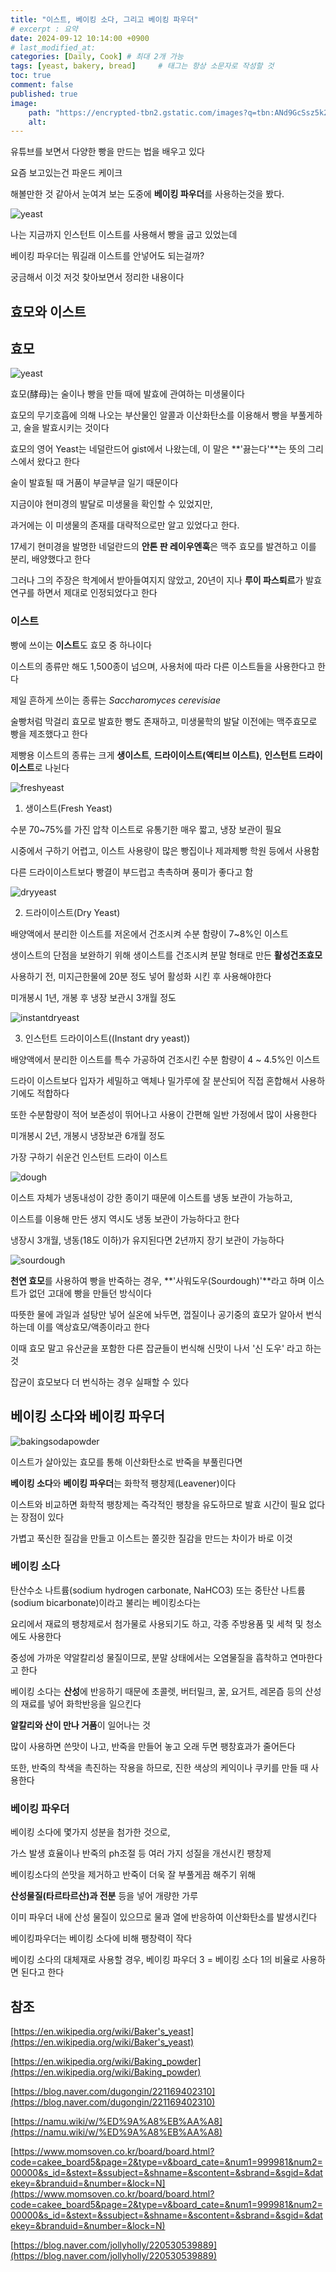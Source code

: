 ```yaml
---
title: "이스트, 베이킹 소다, 그리고 베이킹 파우더"
# excerpt : 요약
date: 2024-09-12 10:14:00 +0900
# last_modified_at: 
categories: [Daily, Cook] # 최대 2개 가능
tags: [yeast, bakery, bread]     # 태그는 항상 소문자로 작성할 것
toc: true
comment: false
published: true
image:
    path: "https://encrypted-tbn2.gstatic.com/images?q=tbn:ANd9GcSsz5k2QPpcmYAVve7-zyChKUidV1YYHq4eILlFtpsnlsuq7Iem"
    alt: 
---
```


유튜브를 보면서 다양한 빵을 만드는 법을 배우고 있다

요즘 보고있는건 파운드 케이크

해볼만한 것 같아서 눈여겨 보는 도중에 **베이킹 파우더**를 사용하는것을 봤다.

![yeast](https://sitem.ssgcdn.com/61/97/61/item/1000044619761_i1_750.jpg)

나는 지금까지 인스턴트 이스트를 사용해서 빵을 굽고 있었는데

베이킹 파우더는 뭐길래 이스트를 안넣어도 되는걸까?

궁금해서 이것 저것 찾아보면서 정리한 내용이다

## 효모와 이스트

## 효모

![yeast](https://upload.wikimedia.org/wikipedia/commons/thumb/d/d9/S_cerevisiae_under_DIC_microscopy.jpg/300px-S_cerevisiae_under_DIC_microscopy.jpg)

효모(酵母)는 술이나 빵을 만들 때에 발효에 관여하는 미생물이다

효모의 무기호흡에 의해 나오는 부산물인 알콜과 이산화탄소를 이용해서 빵을 부풀게하고, 술을 발효시키는 것이다

효모의 영어 Yeast는 네덜란드어 gist에서 나왔는데, 이 말은 **'끓는다'**는 뜻의 그리스에서 왔다고 한다

술이 발효될 때 거품이 부글부글 일기 때문이다

지금이야 현미경의 발달로 미생물을 확인할 수 있었지만, 

과거에는 이 미생물의 존재를 대략적으로만 알고 있었다고 한다.

17세기 현미경을 발명한 네덜란드의 **안톤 판 레이우엔훅**은 맥주 효모를 발견하고 이를 분리, 배양했다고 한다

그러나 그의 주장은 학계에서 받아들여지지 않았고, 20년이 지나 **루이 파스퇴르**가 발효 연구를 하면서 제대로 인정되었다고 한다

### 이스트 

빵에 쓰이는 **이스트**도 효모 중 하나이다

이스트의 종류만 해도 1,500종이 넘으며, 사용처에 따라 다른 이스트들을 사용한다고 한다

제일 흔하게 쓰이는 종류는 _Saccharomyces cerevisiae_

술빵처럼 막걸리 효모로 발효한 빵도 존재하고, 미생물학의 발달 이전에는 맥주효모로 빵을 제조했다고 한다

제빵용 이스트의 종류는 크게 **생이스트**, **드라이이스트(액티브 이스트)**, **인스턴트 드라이 이스트**로 나뉜다

![freshyeast](https://www.kingarthurbaking.com/sites/default/files/styles/scaled_large/public/2023-04/fresh-yeast-blog_1.jpg?itok=ZvAGh1-h)

1. 생이스트(Fresh Yeast)

수분 70~75%를 가진 압착 이스트로 유통기한 매우 짧고, 냉장 보관이 필요

시중에서 구하기 어렵고, 이스트 사용량이 많은 빵집이나 제과제빵 학원 등에서 사용함

다른 드라이이스트보다 빵결이 부드럽고 촉촉하며 풍미가 좋다고 함

![dryyeast](https://cdn.apartmenttherapy.info/image/upload/v1559179181/k/archive/4488187812f58c8ab4a509e977e50c4bdeb3d15b.jpg)

2. 드라이이스트(Dry Yeast)

배양액에서 분리한 이스트를 저온에서 건조시켜 수분 함량이 7~8%인 이스트

생이스트의 단점을 보완하기 위해 생이스트를 건조시켜 분말 형태로 만든 **활성건조효모**

사용하기 전, 미지근한물에 20분 정도 넣어 활성화 시킨 후 사용해야한다

미개봉시 1년, 개봉 후 냉장 보관시 3개월 정도

![instantdryeast](https://hips.hearstapps.com/hmg-prod/images/yeast-and-flour-royalty-free-image-1697226905.jpg?resize=980:*)

3. 인스턴트 드라이이스트((Instant dry yeast))

배양액에서 분리한 이스트를 특수 가공하여 건조시킨 수분 함량이 4 ~ 4.5%인 이스트

드라이 이스트보다 입자가 세밀하고 액체나 밀가루에 잘 분산되어 직접 혼합해서 사용하기에도 적합하다

또한 수분함량이 적어 보존성이 뛰어나고 사용이 간편해 일반 가정에서 많이 사용한다

미개봉시 2년, 개봉시 냉장보관 6개월 정도

가장 구하기 쉬운건 인스턴트 드라이 이스트

![dough](https://upload.wikimedia.org/wikipedia/commons/3/30/Kneading_%2818-366%29_%2824399440891%29.jpg)

이스트 자체가 냉동내성이 강한 종이기 때문에 이스트를 냉동 보관이 가능하고,

이스트를 이용해 만든 생지 역시도 냉동 보관이 가능하다고 한다

냉장시 3개월, 냉동(18도 이하)가 유지된다면 2년까지 장기 보관이 가능하다

![sourdough](https://static.wixstatic.com/media/2bc3c4_07280a7655e44f9f9be55478fb9f200a~mv2.jpg/v1/fill/w_774,h_516,al_c,lg_1,q_85,enc_auto/2bc3c4_07280a7655e44f9f9be55478fb9f200a~mv2.jpg)

**천연 효모**를 사용하여 빵을 반죽하는 경우, **'사워도우(Sourdough)'**라고 하며 이스트가 없던 고대에 빵을 만들던 방식이다

따뜻한 물에 과일과 설탕만 넣어 실온에 놔두면, 껍질이나 공기중의 효모가 알아서 번식하는데 이를 액상효모/액종이라고 한다

이때 효모 말고 유산균을 포함한 다른 잡균들이 번식해 신맛이 나서 '신 도우' 라고 하는 것

잡균이 효모보다 더 번식하는 경우 실패할 수 있다


## 베이킹 소다와 베이킹 파우더

![bakingsodapowder](https://alwayseatdessert.com/wp-content/uploads/2022/09/Baking-Soda-Baking-Powder-4.jpg)

이스트가 살아있는 효모를 통해 이산화탄소로 반죽을 부풀린다면

**베이킹 소다**와 **베이킹 파우더**는 화학적 팽창제(Leavener)이다

이스트와 비교하면 화학적 팽창제는 즉각적인 팽창을 유도하므로 발효 시간이 필요 없다는 장점이 있다

가볍고 푹신한 질감을 만들고 이스트는 쫄깃한 질감을 만드는 차이가 바로 이것

### 베이킹 소다

탄산수소 나트륨(sodium hydrogen carbonate, NaHCO3) 또는 중탄산 나트륨(sodium bicarbonate)이라고 불리는 베이킹소다는

요리에서 재료의 팽창제로서 첨가물로 사용되기도 하고, 각종 주방용품 및 세척 및 청소에도 사용한다

중성에 가까운 약알칼리성 물질이므로, 분말 상태에서는 오염물질을 흡착하고 연마한다고 한다

베이킹 소다는 **산성**에 반응하기 때문에 초콜렛, 버터밀크, 꿀, 요거트, 레몬즙 등의 산성의 재료를 넣어 화학반응을 일으킨다

**알칼리와 산이 만나 거품**이 일어나는 것

많이 사용하면 쓴맛이 나고, 반죽을 만들어 놓고 오래 두면 팽창효과가 줄어든다

또한, 반죽의 착색을 촉진하는 작용을 하므로, 진한 색상의 케익이나 쿠키를 만들 때 사용한다 

### 베이킹 파우더

베이킹 소다에 몇가지 성분을 첨가한 것으로, 

가스 발생 효율이나 반죽의 ph조절 등 여러 가지 성질을 개선시킨 팽창제

베이킹소다의 쓴맛을 제거하고 반죽이 더욱 잘 부풀게끔 해주기 위해 

**산성물질(타르타르산)과 전분** 등을 넣어 개량한 가루

이미 파우더 내에 산성 물질이 있으므로 물과 열에 반응하여 이산화탄소를 발생시킨다

베이킹파우더는 베이킹 소다에 비해 팽창력이 작다 

베이킹 소다의 대체재로 사용할 경우, 베이킹 파우더 3 = 베이킹 소다 1의 비율로 사용하면 된다고 한다

## 참조

[https://en.wikipedia.org/wiki/Baker's_yeast](https://en.wikipedia.org/wiki/Baker's_yeast)

[https://en.wikipedia.org/wiki/Baking_powder](https://en.wikipedia.org/wiki/Baking_powder)

[https://blog.naver.com/dugongin/221169402310](https://blog.naver.com/dugongin/221169402310)

[https://namu.wiki/w/%ED%9A%A8%EB%AA%A8](https://namu.wiki/w/%ED%9A%A8%EB%AA%A8)

[https://www.momsoven.co.kr/board/board.html?code=cakee_board5&page=2&type=v&board_cate=&num1=999981&num2=00000&s_id=&stext=&ssubject=&shname=&scontent=&sbrand=&sgid=&datekey=&branduid=&number=&lock=N](https://www.momsoven.co.kr/board/board.html?code=cakee_board5&page=2&type=v&board_cate=&num1=999981&num2=00000&s_id=&stext=&ssubject=&shname=&scontent=&sbrand=&sgid=&datekey=&branduid=&number=&lock=N)

[https://blog.naver.com/jollyholly/220530539889](https://blog.naver.com/jollyholly/220530539889)